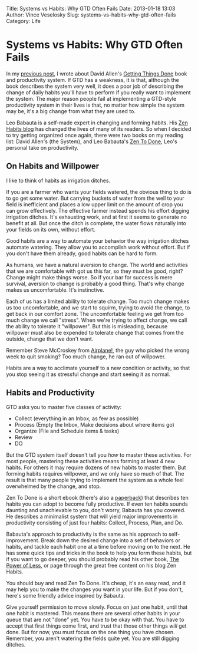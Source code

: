 Title: Systems vs Habits: Why GTD Often Fails
Date: 2013-01-18 13:03
Author: Vince Veselosky
Slug: systems-vs-habits-why-gtd-often-fails
Category: Life

# Systems vs Habits: Why GTD Often Fails

In my [previous post][], I wrote about David Allen's [Getting Things
Done][] book and productivity system. If GTD has a weakness, it is that,
although the book describes the system very well, it does a poor job of
describing the change of daily habits you'll have to perform if
you really want to implement the system. The major reason people fail at
implementing a GTD-style productivity system in their lives is that, no
matter how simple the system may be, it's a big change from what they
are used to.

Leo Babauta is a self-made expert in changing and forming habits. His
[Zen Habits blog][] has changed the lives of many of its readers. So
when I decided to try getting organized once again, there were two books
on my reading list: David Allen's (the System), and Leo Babauta's [Zen
To Done][], Leo's personal take on productivity.

## On Habits and Willpower

I like to think of habits as irrigation ditches. 

If you are a farmer who wants your fields watered, the obvious thing to
do is to go get some water. But carrying buckets of water from the well
to your field is inefficient and places a low upper limit on the amount
of crop you can grow effectively. The effective farmer instead spends
his effort digging irrigation ditches. It's exhausting work, and at
first it seems to generate no benefit at all. But once the ditch is
complete, the water flows naturally into your fields on its own, without
effort.

Good habits are a way to automate your behavior the way irrigation
ditches automate watering. They allow you to accomplish work without
effort. But if you don't have them already, good habits can be hard to
form.

As humans, we have a natural aversion to change. The world and
activities that we are comfortable with got us this far, so they must be
good, right? Change might make things worse. So if your bar for success
is mere survival, aversion to change is probably a good thing. That's
why change makes us uncomfortable. It's instinctive.

Each of us has a limited ability to tolerate change. Too much change
makes us too uncomfortable, and we start to squirm, trying to avoid the
change, to get back in our comfort zone. The uncomfortable feeling we
get from too much change we call "stress". When we're trying to affect
change, we call the ability to tolerate it "willpower". But this is
misleading, because willpower must also be expended to tolerate change
that comes from the outside, change that we don't want.

Remember Steve McCroskey from [Airplane!][], the guy who picked the
wrong week to quit smoking? Too much change, he ran out of willpower.

Habits are a way to acclimate yourself to a new condition or activity,
so that you stop seeing it as stressful change and start seeing it as
normal.

## Habits and Productivity

GTD asks you to master five classes of activity:

-   Collect (everything in an Inbox, as few as possible)
-   Process (Empty the Inbox, Make decisions about where items go)
-   Organize (File and Schedule items & tasks)
-   Review
-   DO

But the GTD system itself doesn't tell you *how* to master these
activities. For most people, mastering these activities means forming at
least 4 new habits. For others it may require dozens of new habits to
master them. But forming habits requires willpower, and we only have so
much of that. The result is that many people trying to implement the
system as a whole feel overwhelmed by the change, and stop.

Zen To Done is a short ebook (there's also a [paperback][]) that
describes ten habits you can adopt to become fully productive. If even
ten habits sounds daunting and unachievable to you, don't worry, Babauta
has you covered. He describes a minimalist system that will yield major
improvements in productivity consisting of just four habits: Collect,
Process, Plan, and Do.

Babauta's approach to productivity is the same as his approach to
self-improvement. Break down the desired change into a set of behaviors
or habits, and tackle each habit one at a time before moving on to the
next. He has some quick tips and tricks in the book to help you form
these habits, but if you want to go deeper, you should probably read his
other book, [The Power of Less][], or page through the great free
content on his blog Zen Habits.

You should buy and read Zen To Done. It's cheap, it's an easy read, and
it may help you to make the changes you want in your life. But if you
don't, here's some friendly advice inspired by Babauta.

Give yourself permission to move slowly. Focus on just one habit, until
that one habit is mastered. This means there are several other habits in
your queue that are not "done" yet. You have to be okay with that. You
have to accept that first things come first, and trust that those other
things *will* get done. But for now, you must focus on the one thing you
have chosen. Remember, you aren't watering the fields quite yet. You are
still digging ditches.


  [previous post]: http://vince.veselosky.me/2013/01/getting-things-done-productivity-system.html
  [Getting Things Done]: http://www.amazon.com/gp/product/0142000280/ref=as_li_ss_tl?ie=UTF8&tag=controlescape-20&linkCode=as2&camp=1789&creative=390957&creativeASIN=0142000280
  [Zen Habits blog]: http://zenhabits.net/
  [Zen To Done]: http://www.amazon.com/gp/product/B001970HQU/ref=as_li_ss_tl?ie=UTF8&tag=controlescape-20&linkCode=as2&camp=1789&creative=390957&creativeASIN=B001970HQU
  [Airplane!]: http://www.amazon.com/gp/product/B001K37CT8/ref=as_li_ss_tl?ie=UTF8&tag=controlescape-20&linkCode=as2&camp=1789&creative=390957&creativeASIN=B001K37CT8
  [paperback]: http://www.amazon.com/gp/product/1438258488/ref=as_li_ss_tl?ie=UTF8&tag=controlescape-20&linkCode=as2&camp=1789&creative=390957&creativeASIN=1438258488
  [The Power of Less]: http://www.amazon.com/gp/product/1401309704/ref=as_li_ss_tl?ie=UTF8&tag=controlescape-20&linkCode=as2&camp=1789&creative=390957&creativeASIN=1401309704

